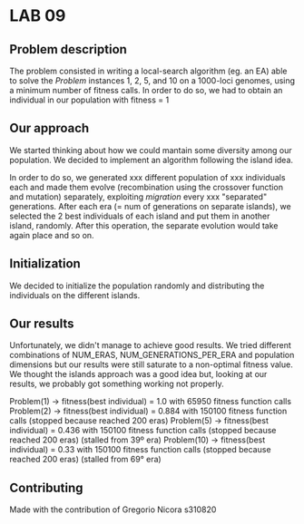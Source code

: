 # LAB 09
## Problem description
The problem consisted in writing a local-search algorithm (eg. an EA) able to solve the *Problem* instances 1, 2, 5, and 10 on a 1000-loci genomes, using a minimum number of fitness calls.
In order to do so, we had to obtain an individual in our population with fitness = 1

## Our approach
We started thinking about how we could mantain some diversity among our population. 
We decided to implement an algorithm following the island idea.

In order to do so, we generated xxx different population of xxx individuals each and made them evolve (recombination using the crossover function and mutation) separately, exploiting *migration* every xxx "separated" generations.
After each era (= num of generations on separate islands), we selected the 2 best individuals of each island and put them in another island, randomly. After this operation, the separate evolution would take again place and so on.

## Initialization
We decided to initialize the population randomly and distributing the individuals on the different islands.


## Our results
Unfortunately, we didn't manage to achieve good results. We tried different combinations of NUM_ERAS, NUM_GENERATIONS_PER_ERA and population dimensions but our results were still saturate to a non-optimal fitness value.
We thought the islands approach was a good idea but, looking at our results, we probably got something working not properly.


Problem(1) -> fitness(best individual) = 1.0 with 65950 fitness function calls
Problem(2) -> fitness(best individual) = 0.884 with 150100 fitness function calls (stopped because reached 200 eras)
Problem(5) -> fitness(best individual) = 0.436 with 150100 fitness function calls (stopped because reached 200 eras) (stalled from 39º era)
Problem(10) -> fitness(best individual) = 0.33 with 150100 fitness function calls (stopped because reached 200 eras) (stalled from 69° era)


## Contributing
Made with the contribution of Gregorio Nicora s310820